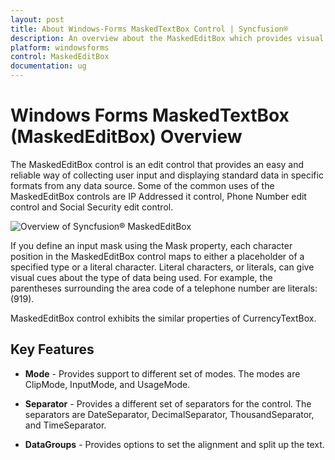 ```yaml
---
layout: post
title: About Windows-Forms MaskedTextBox Control | Syncfusion®
description: An overview about the MaskedEditBox which provides visual cues about the type of data used with the help of Mask provided for the control
platform: windowsforms
control: MaskedEditBox
documentation: ug
---
```

# Windows Forms MaskedTextBox (MaskedEditBox) Overview

The MaskedEditBox control is an edit control that provides an easy and reliable way of collecting user input and displaying standard data in specific formats from any data source. Some of the common uses of the MaskedEditBox controls are IP Addressed it control, Phone Number edit control and Social Security edit control.


![Overview of Syncfusion® MaskedEditBox](MaskedEditBox-images/MarkedEditBox-img1.png)


If you define an input mask using the Mask property, each character position in the MaskedEditBox control maps to either a placeholder of a specified type or a literal character. Literal characters, or literals, can give visual cues about the type of data being used. For example, the parentheses surrounding the area code of a telephone number are literals: (919).

MaskedEditBox control exhibits the similar properties of CurrencyTextBox.

## Key Features

* **Mode** - Provides support to different set of modes. The modes are ClipMode, InputMode, and UsageMode.

* **Separator** - Provides a different set of separators for the control. The separators are DateSeparator, DecimalSeparator, ThousandSeparator, and TimeSeparator.

* **DataGroups** - Provides options to set the alignment and split up the text.
